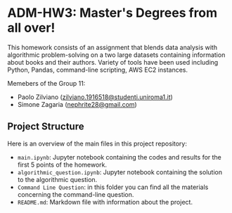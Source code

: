 # ADM-HW3: Master's Degrees from all over!

This homework consists of an assignment that blends data analysis with algorithmic problem-solving on a two large datasets containing information about books and their authors. Variety of tools have been used including Python, Pandas, command-line scripting, AWS EC2 instances.

Memebers of the Group 11:   
- Paolo Zilviano (zilviano.1916518@studenti.uniroma1.it)
- Simone Zagaria (nephrite28@gmail.com)

## Project Structure

Here is an overview of the main files in this project repository:

- `main.ipynb`: Jupyter notebook containing the codes and results for the first 5 points of the homework.
- `algorithmic_question.ipynb`: Jupyter notebook containing the solution to the algorithmic question.
- `Command Line Question`: in this folder you can find all the materials concerning the command-line question.
- `README.md`: Markdown file with information about the project.
